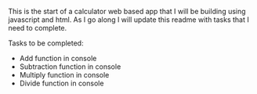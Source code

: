 This is the start of a calculator web based app that I will be building 
using javascript and html. As I go along I will update this readme with tasks that
I need to complete.







Tasks to be completed:
- Add function in console
- Subtraction function in console
- Multiply function in console 
- Divide function in console